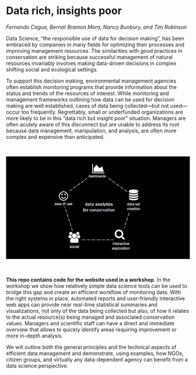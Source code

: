 # Data rich, insights poor

*Fernando Cagua, Bernat Bramon Mora, Nancy Bunbury, and Tim Robinson*

Data Science, “the responsible use of data for decision making”, has been embraced by companies in many fields for optimizing their processes and improving management resources. The similarities with good practices in conservation are striking because successful management of natural resources invariably involves making data-driven decisions in complex shifting social and ecological settings.

To support this decision making, environmental management agencies often establish monitoring programs that provide information about the status and trends of the resources of interest. While monitoring and management frameworks outlining how data can be used for decision making are well established, cases of data being collected—but not used—occur too frequently. Regrettably, small or underfunded organizations are more likely to be in this “data rich but insight poor” situation. Managers are often acutely aware of this disconnect but are unable to address its root because data management, manipulation, and analysis, are often more complex and expensive than anticipated.

<br/>
<p align="center">
  <img src="data-analytics-for-conservation.png" alt="Data analytics for conservation"/>
</p>
<br/>

**This repo contains code for the website used in a workshop**. In the workshop we show how relatively simple data science tools can be used to bridge this gap and create an efficient workflow of monitoring data. With the right systems in place, automated reports and user-friendly interactive web apps can provide near real-time statistical summaries and visualizations, not only of the data being collected but also, of how it relates to the actual resource(s) being managed and associated conservation values. Managers and scientific staff can have a direct and immediate overview that allows to quickly identify areas requiring improvement or more in-depth analysis.

We will outline both the general principles and the technical aspects of efficient data management and demonstrate, using examples, how NGOs, citizen groups, and virtually any data-dependent agency can benefit from a data science perspective.
